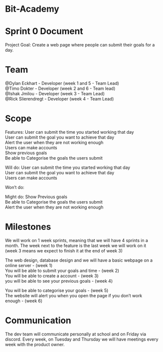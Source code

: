 # Bit-Academy

# Sprint 0 Document

Project Goal: Create a web page where people can submit their goals for a day.

# Team

@Dylan Eckhart - Developer (week 1 and 5 - Team Lead)<br />
@Timo Dokter - Developer (week 2 and 6 - Team lead)<br />
@Ishak Jmilou - Developer (week 3 - Team Lead)<br />
@Rick Slierendregt - Developer (week 4 - Team Lead)<br />

# Scope

Features:
User can submit the time you started working that day<br />
User can submit the goal you want to achieve that day<br />
Alert the user when they are not working enough<br />
Users can make accounts<br />
Show previous goals<br />
Be able to Categorise the goals the users submit<br />

Will do:
User can submit the time you started working that day<br />
User can submit the goal you want to achieve that day<br />
Users can make accounts<br />


Won’t do:

Might do:
Show Previous goals<br />
Be able to Categorise the goals the users submit<br />
Alert the user when they are not working enough<br />



# Milestones

We will work on 1 week sprints, meaning that we will have 4 sprints in a month. The week next to the feature is the last week we will work on it (week 3 means we expect to finish it at the end of week 3)

The web design, database design and we will have a basic webpage on a online server - (week 1)<br />
You will be able to submit your goals and time - (week 2)<br />
You will be able to create a account - (week 3)<br />
you will be able to see your previous goals - (week 4)<br />

You will be able to categorise your goals - (week 5)<br />
The website will alert you when you open the page if you don’t work enough - (week 6)<br />


# Communication

The dev team will communicate personally at school and on Friday via discord. Every week, on Tuesday and Thursday we will have meetings every week with the product owner.
